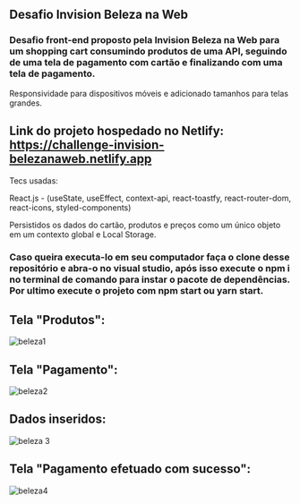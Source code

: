 ## Desafio Invision Beleza na Web

### Desafio front-end proposto pela Invision Beleza na Web para um shopping cart consumindo produtos de uma API, seguindo de uma tela de pagamento com cartão e finalizando com uma tela de pagamento.

Responsividade para dispositivos móveis e adicionado tamanhos para telas grandes.

## Link do projeto hospedado no Netlify: https://challenge-invision-belezanaweb.netlify.app

Tecs usadas: 

React.js - (useState, useEffect, context-api, react-toastfy, react-router-dom, react-icons, styled-components)

Persistidos os dados do cartão, produtos e preços como um único objeto em um contexto global e Local Storage.

### Caso queira executa-lo em seu computador faça o clone desse repositório e abra-o no visual studio, após isso execute o npm i no terminal de comando para instar o pacote de dependências. Por ultimo execute o projeto com npm start ou yarn start.

## Tela "Produtos":
![beleza1](https://user-images.githubusercontent.com/61561169/177873597-33e81262-278f-4998-aad1-57102d2afd21.png)

## Tela "Pagamento":
![beleza2](https://user-images.githubusercontent.com/61561169/177873704-f221cbc3-6b4d-4e2b-a338-ec76848a0001.png)

## Dados inseridos:
![beleza 3](https://user-images.githubusercontent.com/61561169/177873818-2f3e369a-5535-42be-95a7-f948d60c397a.png)

## Tela "Pagamento efetuado com sucesso":
![beleza4](https://user-images.githubusercontent.com/61561169/177873914-23172906-d16e-4e48-842d-8e8f8d65ed69.png)

